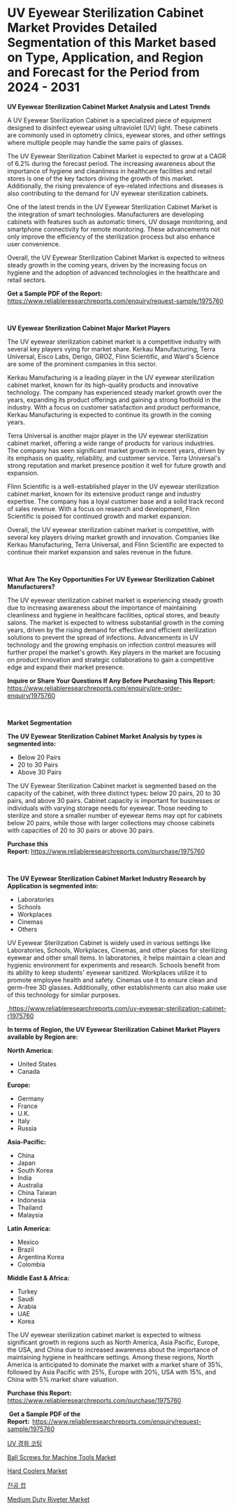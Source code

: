 <p><h1>UV Eyewear Sterilization Cabinet Market Provides Detailed Segmentation of this Market based on Type, Application, and Region and Forecast for the Period from 2024 - 2031</h1></p><p><strong>UV Eyewear Sterilization Cabinet Market Analysis and Latest Trends</strong></p>
<p><p>A UV Eyewear Sterilization Cabinet is a specialized piece of equipment designed to disinfect eyewear using ultraviolet (UV) light. These cabinets are commonly used in optometry clinics, eyewear stores, and other settings where multiple people may handle the same pairs of glasses.</p><p>The UV Eyewear Sterilization Cabinet Market is expected to grow at a CAGR of 6.2% during the forecast period. The increasing awareness about the importance of hygiene and cleanliness in healthcare facilities and retail stores is one of the key factors driving the growth of this market. Additionally, the rising prevalence of eye-related infections and diseases is also contributing to the demand for UV eyewear sterilization cabinets.</p><p>One of the latest trends in the UV Eyewear Sterilization Cabinet Market is the integration of smart technologies. Manufacturers are developing cabinets with features such as automatic timers, UV dosage monitoring, and smartphone connectivity for remote monitoring. These advancements not only improve the efficiency of the sterilization process but also enhance user convenience.</p><p>Overall, the UV Eyewear Sterilization Cabinet Market is expected to witness steady growth in the coming years, driven by the increasing focus on hygiene and the adoption of advanced technologies in the healthcare and retail sectors.</p></p>
<p><strong>Get a Sample PDF of the Report:&nbsp;</strong> <a href="https://www.reliableresearchreports.com/enquiry/request-sample/1975760">https://www.reliableresearchreports.com/enquiry/request-sample/1975760</a></p>
<p>&nbsp;</p>
<p><strong>UV Eyewear Sterilization Cabinet Major Market Players</strong></p>
<p><p>The UV eyewear sterilization cabinet market is a competitive industry with several key players vying for market share. Kerkau Manufacturing, Terra Universal, Eisco Labs, Derigo, GROZ, Flinn Scientific, and Ward's Science are some of the prominent companies in this sector.</p><p>Kerkau Manufacturing is a leading player in the UV eyewear sterilization cabinet market, known for its high-quality products and innovative technology. The company has experienced steady market growth over the years, expanding its product offerings and gaining a strong foothold in the industry. With a focus on customer satisfaction and product performance, Kerkau Manufacturing is expected to continue its growth in the coming years.</p><p>Terra Universal is another major player in the UV eyewear sterilization cabinet market, offering a wide range of products for various industries. The company has seen significant market growth in recent years, driven by its emphasis on quality, reliability, and customer service. Terra Universal's strong reputation and market presence position it well for future growth and expansion.</p><p>Flinn Scientific is a well-established player in the UV eyewear sterilization cabinet market, known for its extensive product range and industry expertise. The company has a loyal customer base and a solid track record of sales revenue. With a focus on research and development, Flinn Scientific is poised for continued growth and market expansion.</p><p>Overall, the UV eyewear sterilization cabinet market is competitive, with several key players driving market growth and innovation. Companies like Kerkau Manufacturing, Terra Universal, and Flinn Scientific are expected to continue their market expansion and sales revenue in the future.</p></p>
<p>&nbsp;</p>
<p><strong>What Are The Key Opportunities For UV Eyewear Sterilization Cabinet Manufacturers?</strong></p>
<p><p>The UV eyewear sterilization cabinet market is experiencing steady growth due to increasing awareness about the importance of maintaining cleanliness and hygiene in healthcare facilities, optical stores, and beauty salons. The market is expected to witness substantial growth in the coming years, driven by the rising demand for effective and efficient sterilization solutions to prevent the spread of infections. Advancements in UV technology and the growing emphasis on infection control measures will further propel the market's growth. Key players in the market are focusing on product innovation and strategic collaborations to gain a competitive edge and expand their market presence.</p></p>
<p><strong>Inquire or Share Your Questions If Any Before Purchasing This Report:</strong> <a href="https://www.reliableresearchreports.com/enquiry/pre-order-enquiry/1975760">https://www.reliableresearchreports.com/enquiry/pre-order-enquiry/1975760</a></p>
<p>&nbsp;</p>
<p><strong>Market Segmentation</strong></p>
<p><strong>The UV Eyewear Sterilization Cabinet Market Analysis by types is segmented into:</strong></p>
<p><ul><li>Below 20 Pairs</li><li>20 to 30 Pairs</li><li>Above 30 Pairs</li></ul></p>
<p><p>The UV Eyewear Sterilization Cabinet market is segmented based on the capacity of the cabinet, with three distinct types: below 20 pairs, 20 to 30 pairs, and above 30 pairs. Cabinet capacity is important for businesses or individuals with varying storage needs for eyewear. Those needing to sterilize and store a smaller number of eyewear items may opt for cabinets below 20 pairs, while those with larger collections may choose cabinets with capacities of 20 to 30 pairs or above 30 pairs.</p></p>
<p><strong>Purchase this Report:&nbsp;</strong><a href="https://www.reliableresearchreports.com/purchase/1975760">https://www.reliableresearchreports.com/purchase/1975760</a></p>
<p>&nbsp;</p>
<p><strong>The UV Eyewear Sterilization Cabinet Market Industry Research by Application is segmented into:</strong></p>
<p><ul><li>Laboratories</li><li>Schools</li><li>Workplaces</li><li>Cinemas</li><li>Others</li></ul></p>
<p><p>UV Eyewear Sterilization Cabinet is widely used in various settings like Laboratories, Schools, Workplaces, Cinemas, and other places for sterilizing eyewear and other small items. In laboratories, it helps maintain a clean and hygienic environment for experiments and research. Schools benefit from its ability to keep students' eyewear sanitized. Workplaces utilize it to promote employee health and safety. Cinemas use it to ensure clean and germ-free 3D glasses. Additionally, other establishments can also make use of this technology for similar purposes.</p></p>
<p><a href="https://www.reliableresearchreports.com/uv-eyewear-sterilization-cabinet-r1975760">&nbsp;https://www.reliableresearchreports.com/uv-eyewear-sterilization-cabinet-r1975760</a></p>
<p><strong>In terms of Region, the UV Eyewear Sterilization Cabinet Market Players available by Region are:</strong></p>
<p>
    <p> <strong> North America: </strong>
        <ul>
            <li>United States</li>
            <li>Canada</li>
        </ul>
        </p> 
    <p> <strong> Europe: </strong>
        <ul>
            <li>Germany</li>
            <li>France</li>
            <li>U.K.</li>
            <li>Italy</li>
            <li>Russia</li>
        </ul>
        </p> 
    <p> <strong> Asia-Pacific: </strong>
        <ul>
            <li>China</li>
            <li>Japan</li>
            <li>South Korea</li>
            <li>India</li>
            <li>Australia</li>
            <li>China Taiwan</li>
            <li>Indonesia</li>
            <li>Thailand</li>
            <li>Malaysia</li>
        </ul>
        </p> 
    <p> <strong> Latin America: </strong>
        <ul>
            <li>Mexico</li>
            <li>Brazil</li>
            <li>Argentina Korea</li>
            <li>Colombia</li>
        </ul>
        </p> 
    <p> <strong> Middle East & Africa: </strong>
        <ul>
            <li>Turkey</li>
            <li>Saudi</li>
            <li>Arabia</li>
            <li>UAE</li>
            <li>Korea</li>
        </ul>
    </p>
    </p>
<p><p>The UV eyewear sterilization cabinet market is expected to witness significant growth in regions such as North America, Asia Pacific, Europe, the USA, and China due to increased awareness about the importance of maintaining hygiene in healthcare settings. Among these regions, North America is anticipated to dominate the market with a market share of 35%, followed by Asia Pacific with 25%, Europe with 20%, USA with 15%, and China with 5% market share valuation.</p></p>
<p><strong>Purchase this Report: </strong><a href="https://www.reliableresearchreports.com/purchase/1975760">https://www.reliableresearchreports.com/purchase/1975760</a></p>
<p>&nbsp;<strong>Get a Sample PDF of the Report:&nbsp;&nbsp;</strong><a href="https://www.reliableresearchreports.com/enquiry/request-sample/1975760">https://www.reliableresearchreports.com/enquiry/request-sample/1975760</a></p>
<p><strong></strong></p>
<p><p><a href="https://github.com/WilburKihn5676/Market-Research-Report-List-3/blob/main/223587672097.md">UV 경화 코팅</a></p><p><a href="https://github.com/zzflqewx24/Market-Research-Report-List-1/blob/main/ball-screws-for-machine-tools-market.md">Ball Screws for Machine Tools Market</a></p><p><a href="https://medium.com/@malcowens787546/emerging-trends-in-hard-coolers-market-global-outlook-and-future-prospects-from-2024-2031-0a6de6223a7a">Hard Coolers Market</a></p><p><a href="https://github.com/wallacBahrtyinger567686/Market-Research-Report-List-3/blob/main/397082472098.md">진공 컵</a></p><p><a href="https://github.com/FrankHernanXXfnf/Market-Research-Report-List-1/blob/main/medium-duty-riveter-market.md">Medium Duty Riveter Market</a></p></p>